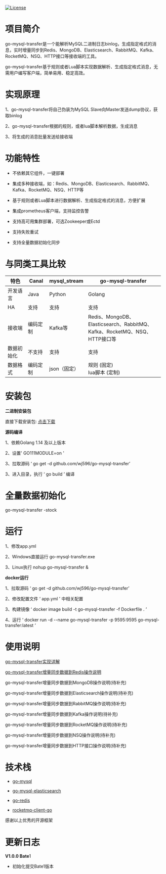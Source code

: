 [![License](https://img.shields.io/badge/license-Apache%202-4EB1BA.svg)](https://www.apache.org/licenses/LICENSE-2.0.html)

# 项目简介

go-mysql-transfer是一个能解析MySQL二进制日志binlog，生成指定格式的消息，实时增量同步到Redis、MongoDB、Elasticsearch、RabbitMQ、Kafka、RocketMQ、NSQ、HTTP接口等接收端的工具。

go-mysql-transfer基于规则或者Lua脚本实现数据解析、生成指定格式消息，无需用户编写客户端，简单易用、稳定高效。

# 实现原理

1、go-mysql-transfer将自己伪装为MySQL Slave向Master发送dump协议，获取binlog

2、go-mysql-transfer根据的规则，或者lua脚本解析数据，生成消息

3、将生成的消息批量发送给接收端

# 功能特性

- 不依赖其它组件，一键部署

- 集成多种接收端，如：Redis、MongoDB、Elasticsearch、RabbitMQ、Kafka、RocketMQ、NSQ、HTTP等

- 基于规则或者Lua脚本进行数据解析、生成指定格式的消息，方便扩展

- 集成prometheus客户端，支持监控告警

- 支持高可用集群部署，可选Zookeeper或Ectd

- 支持失败重试

- 支持全量数据初始化同步  

# 与同类工具比较

| 特色       | Canal    | mysql_stream | go-mysql-transfer                                            |
| ---------- | -------- | ------------ | ------------------------------------------------------------ |
| 开发语言   | Java     | Python       | Golang                                                       |
| HA         | 支持     | 支持         | 支持                                                         |
| 接收端     | 编码定制 | Kafka等      | Redis、MongoDB、Elasticsearch、RabbitMQ、<br />Kafka、RocketMQ、NSQ、HTTP接口等 |
| 数据初始化 | 不支持   | 支持         | 支持                                                         |
| 数据格式   | 编码定制 | json（固定） | 规则 (固定)<br />lua脚本 (定制)     

# 安装包

**二进制安装包**

直接下载安装包:  [点击下载](https://github.com/wj596/go-mysql-transfer/releases)

**源码编译**

1、依赖Golang 1.14 及以上版本

2、设置' GO111MODULE=on '

3、拉取源码 ‘ go get -d github.com/wj596/go-mysql-transfer’

3、进入目录，执行 ‘ go build ’ 编译

# 全量数据初始化

go-mysql-transfer -stock

# 运行

1、修改app.yml

2、Windows直接运行 go-mysql-transfer.exe

3、Linux执行 nohup go-mysql-transfer &



**docker运行**

1、拉取源码 ‘ go get -d github.com/wj596/go-mysql-transfer’

2、修改配置文件 ‘ app.yml ’ 中相关配置

3、构建镜像 ‘ docker image build -t go-mysql-transfer -f Dockerfile . ’

4、运行 ‘ docker run -d --name go-mysql-transfer -p 9595:9595  go-mysql-transfer:latest ’

# 使用说明

[go-mysql-transfer实现详解](https://www.jianshu.com/p/dce9160d298c?_blank)

[go-mysql-transfer增量同步数据到Redis操作说明](https://www.jianshu.com/p/c533659a1d83?_blank)

go-mysql-transfer增量同步数据到MongoDB操作说明(待补充)

go-mysql-transfer增量同步数据到Elasticsearch操作说明(待补充)

go-mysql-transfer增量同步数据到RabbitMQ操作说明(待补充)

go-mysql-transfer增量同步数据到Kafka操作说明(待补充)

go-mysql-transfer增量同步数据到RocketMQ操作说明(待补充)

go-mysql-transfer增量同步数据到NSQ操作说明(待补充)

go-mysql-transfer增量同步数据到HTTP接口操作说明(待补充)

# 技术栈

* [go-mysql](github.com/siddontang/go-mysql)

* [go-mysql-elasticsearch](https://github.com/siddontang/go-mysql-elasticsearch)

* [go-redis](https://github.com/go-redis/redis)

* [rocketmq-client-go](https://github.com/apache/rocketmq-client-go)

感谢以上优秀的开源框架


# 更新日志

**V1.0.0 Bate**1

* 初始化提交Bate1版本